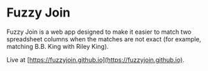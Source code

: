 # Fuzzy Join

Fuzzy Join is a web app designed to make it easier to match two spreadsheet columns when the matches are not exact (for example, matching B.B. King with Riley King).

Live at [https://fuzzyjoin.github.io](https://fuzzyjoin.github.io).